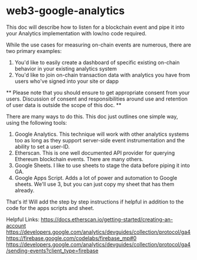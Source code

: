 # web3-google-analytics


This doc will describe how to listen for a blockchain event and pipe it into your Analytics implementation with low/no code required. 

While the use cases for measuring on-chain events are numerous, there are two primary examples:
1) You'd like to easily create a dashboard of specific existing on-chain behavior in your existing analytics system
2) You'd like to join on-chain transaction data with analytics you have from users who've signed into your site or dapp

** Please note that you should ensure to get appropriate consent from your users. Discussion of consent and responsibilities around use and retention of user data is outside the scope of this doc. **

There are many ways to do this. This doc just outlines one simple way, using the following tools:
1) Google Analytics. This technique will work with other analytics systems too as long as they support server-side event instrumentation and the ability to set a user-ID.
2) Etherscan. This is one well documented API provider for querying Ethereum blockchain events. There are many others.
3) Google Sheets. I like to use sheets to stage the data before piping it into GA.
4) Google Apps Script. Adds a lot of power and automation to Google sheets. We'll use 3, but you can just copy my sheet that has them already. 

That's it! Will add the step by step instructions if helpful in addition to the code for the apps scripts and sheet.




Helpful Links:
https://docs.etherscan.io/getting-started/creating-an-account
https://developers.google.com/analytics/devguides/collection/protocol/ga4
https://firebase.google.com/codelabs/firebase_mp#0
https://developers.google.com/analytics/devguides/collection/protocol/ga4/sending-events?client_type=firebase
